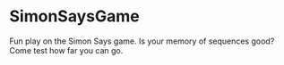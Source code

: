 # SimonSaysGame
Fun play on the Simon Says game. Is your memory of sequences good? Come test how far you can go.
